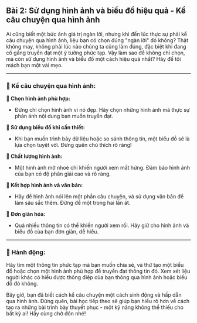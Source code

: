 ## Bài 2: Sử dụng hình ảnh và biểu đồ hiệu quả - Kể câu chuyện qua hình ảnh

Ai cũng biết một bức ảnh giá trị ngàn lời, nhưng khi đến lúc thực sự phải kể câu chuyện qua hình ảnh, liệu bạn có chọn đúng "ngàn lời" đó không? Thật không may, không phải lúc nào chúng ta cũng làm đúng, đặc biệt khi đang cố gắng truyền đạt một ý tưởng phức tạp. Vậy làm sao để không chỉ chọn, mà còn sử dụng hình ảnh và biểu đồ một cách hiệu quả nhất? Hãy để tôi mách bạn một vài mẹo.

---

### 📌 Kể câu chuyện qua hình ảnh:

**🔹 Chọn hình ảnh phù hợp:**
- Đừng chỉ chọn hình ảnh vì nó đẹp. Hãy chọn những hình ảnh mà thực sự phản ánh nội dung bạn muốn truyền đạt. 

**🔹 Sử dụng biểu đồ khi cần thiết:**
- Khi bạn muốn trình bày dữ liệu hoặc so sánh thông tin, một biểu đồ sẽ là lựa chọn tuyệt vời. Đừng quên chú thích rõ ràng!

**🔹 Chất lượng hình ảnh:**
- Một hình ảnh mờ nhoè chỉ khiến người xem mất hứng. Đảm bảo hình ảnh của bạn có độ phân giải cao và rõ ràng.

**🔹 Kết hợp hình ảnh và văn bản:**
- Hãy để hình ảnh nói lên một phần câu chuyện, và sử dụng văn bản để làm sâu sắc thêm. Đừng để một trong hai lấn át.

**🔹 Đơn giản hóa:**
- Quá nhiều thông tin có thể khiến người xem rối. Hãy giữ cho hình ảnh và biểu đồ của bạn đơn giản, dễ hiểu.

---

### 🚀 Hành động:

Hãy tìm một thông tin phức tạp mà bạn muốn chia sẻ, và thử tạo một biểu đồ hoặc chọn một hình ảnh phù hợp để truyền đạt thông tin đó. Xem xét liệu người khác có hiểu được thông điệp của bạn thông qua hình ảnh hoặc biểu đồ đó không.

Bây giờ, bạn đã biết cách kể câu chuyện một cách sinh động và hấp dẫn qua hình ảnh. Đừng quên, bài học tiếp theo sẽ giúp bạn hiểu rõ hơn về cách tạo ra những bài trình bày thuyết phục - một kỹ năng không thể thiếu cho bất kỳ ai! Hãy cùng chờ đón nhé!